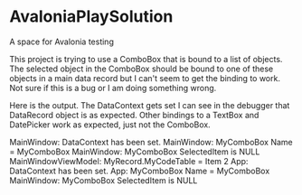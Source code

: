 # AvaloniaPlaySolution
A space for Avalonia testing

This project is trying to use a ComboBox that is bound to a list of objects. The selected object in the ComboBox should be bound 
to one of these objects in a main data record but I can't seem to get the binding to work. Not sure if this is a bug or I am 
doing something wrong.

Here is the output. The DataContext gets set I can see in the debugger that DataRecord object is as expected.  Other bindings to 
a TextBox and DatePicker work as expected, just not the ComboBox.

MainWindow: DataContext has been set.
MainWindow: MyComboBox Name = MyComboBox
MainWindow: MyComboBox SelectedItem is NULL
MainWindowViewModel: MyRecord.MyCodeTable = Item 2
App: DataContext has been set.
App: MyComboBox Name = MyComboBox
MainWindow: MyComboBox SelectedItem is NULL
